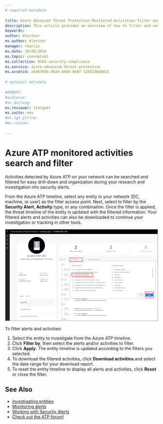 ```yaml
---
# required metadata

title: Azure Advanced Threat Protection Monitored Activities Filter and Search | Microsoft Docs
description: This article provides an overview of how to filter and search monitored activities using Azure ATP.
keywords:
author: mlottner
ms.author: mlottner
manager: rkarlin
ms.date: 10/28/2018
ms.topic: conceptual
ms.collection: M365-security-compliance
ms.service: azure-advanced-threat-protection
ms.assetid: a546703b-d5a9-404d-9e87-125523bb8421

# optional metadata

#ROBOTS:
#audience:
#ms.devlang:
ms.reviewer: itargoet
ms.suite: ems
#ms.tgt_pltfrm:
#ms.custom:

---
```



# Azure ATP monitored activities search and filter 

Activities detected by Azure ATP on your network can be searched and filtered for easy drill-down and organization during your research and investigation into security alerts.  

From the Azure ATP timeline, select any entity in your network (DC, machine, or user) as the filter access point. Next, select to filter by the **Security Alert**, **Activity** type, or any combination. Once the filter is applied, the threat timeline of the entity is updated with the filtered information. Your filtered alerts and activities can also be downloaded to continue your investigation or tracking in other tools. 

![Filter alerts and activities](./media/activities-filter.png)

To filter alerts and activities:
 1. Select the entity to investigate from the Azure ATP timeline. 
 2. Click **Filter by**, then select the alerts and/or activities to filter. 
 3. Click **Apply**. The entity timeline is updated according to the filters you selected. 
 4. To download the filtered activities, click **Download activities** and select the date range for your download report. 
 5. To reset the entity timeline to display all alerts and activities, click **Reset** or close the filter. 


## See Also
- [Investigating entities](investigate-entity.md)
- [Monitoring alerts](monitoring-alerts.md)
- [Working with Security Alerts](working-with-suspicious-activities.md)
- [Check out the ATP forum!](https://aka.ms/azureatpcommunity)
